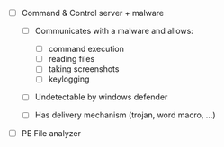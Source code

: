 - [ ] Command & Control server + malware
	- [ ] Communicates with a malware and allows:
		- [ ] command execution
		- [ ] reading files
		- [ ] taking screenshots
		- [ ] keylogging
	- [ ] Undetectable by windows defender
	- [ ] Has delivery mechanism (trojan, word macro, ...)


- [ ] PE File analyzer


